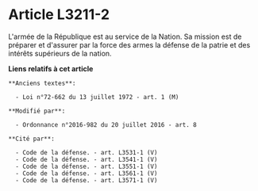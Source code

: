 # Article L3211-2

L'armée de la République est au service de la Nation. Sa mission est de préparer et d'assurer par la force des armes la
défense de la patrie et des intérêts supérieurs de la nation.

**Liens relatifs à cet article**

	**Anciens textes**:

	  - Loi n°72-662 du 13 juillet 1972 - art. 1 (M)

	**Modifié par**:

	  - Ordonnance n°2016-982 du 20 juillet 2016 - art. 8

	**Cité par**:

	  - Code de la défense. - art. L3531-1 (V)
	  - Code de la défense. - art. L3541-1 (V)
	  - Code de la défense. - art. L3551-1 (V)
	  - Code de la défense. - art. L3561-1 (V)
	  - Code de la défense. - art. L3571-1 (V)
